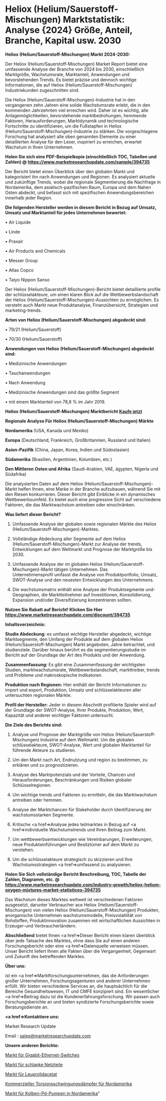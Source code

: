 # Heliox (Helium/Sauerstoff-Mischungen) Marktstatistik: Analyse {2024} Größe, Anteil, Branche, Kapital usw. 2030

<strong>Heliox (Helium/Sauerstoff-Mischungen) Markt 2024-2030:</strong>

Der Heliox (Helium/Sauerstoff-Mischungen) Market Report bietet eine umfassende Analyse der Branche von 2024 bis 2030, einschließlich Marktgröße, Wachstumsrate, Marktanteil, Anwendungen und bevorstehenden Trends. Es bietet präzise und dennoch wichtige Informationen, die auf Heliox (Helium/Sauerstoff-Mischungen) Industriekunden zugeschnitten sind.

Die Heliox (Helium/Sauerstoff-Mischungen)-Industrie hat in den vergangenen zehn Jahren eine solide Wachstumsrate erlebt, die in den kommenden Jahrzehnten viel erreichen wird. Daher ist es wichtig, alle Anlagemöglichkeiten, bevorstehende marktbedrohungen, hemmende Faktoren, Herausforderungen, Marktdynamik und technologische Fortschritte zu identifizieren, um die Fußstapfen in Heliox (Helium/Sauerstoff-Mischungen)-Industrie zu stärken. Die vorgeschlagene Forschung hat analysiert alle oben genannten Elemente zu einer detaillierten Analyse für den Leser, inspiriert zu erreichen, erwartet Wachstum in Ihren Unternehmen.

<strong>Holen Sie sich eine PDF-Beispielkopie (einschließlich TOC, Tabellen und Zahlen) @
</strong><strong><a href=https://www.marketresearchupdate.com/sample/394735><strong>https://www.marketresearchupdate.com/sample/394735</u></font></a></strong></strong>

Der Bericht bietet einen Überblick über den globalen Markt und kategorisiert ihn nach Anwendungen und Regionen. Es analysiert aktuelle und zukünftige Trends, wobei die regionale Segmentierung die Nachfrage in Nordamerika, dem asiatisch-pazifischen Raum, Europa und dem Nahen Osten abdeckt, und befasst sich mit spezifischen Anwendungsbereichen innerhalb jeder Region.

<strong>Die folgenden Hersteller werden in diesem Bericht in Bezug auf Umsatz, Umsatz und Marktanteil für jedes Unternehmen bewertet:</strong>

• Air Liquide

• Linde

• Praxair

• Air Products and Chemicals

• Messer Group

• Atlas Copco

• Taiyo Nippon Sanso

Der Heliox (Helium/Sauerstoff-Mischungen)-Bericht bietet detaillierte profile der schlüsselakteure, um einen klaren Blick auf die Wettbewerbslandschaft der Heliox (Helium/Sauerstoff-Mischungen)-Aussichten zu ermöglichen. Es versteht auch Markt neue Produktanalyse, Finanzübersicht, Strategien und marketing-trends.

<strong>Arten von Heliox (Helium/Sauerstoff-Mischungen) abgedeckt sind:</strong>

• 79/21 (Helium/Sauerstoff)

• 70/30 (Helium/Sauerstoff)

<strong>Anwendungen von Heliox (Helium/Sauerstoff-Mischungen) abgedeckt sind:</strong>

• Medizinische Anwendungen

• Tauchanwendungen

• Nach Anwendung

• Medizinische Anwendungen sind das größte Segment

• mit einem Marktanteil von 78,8 % im Jahr 2019.

<strong>Heliox (Helium/Sauerstoff-Mischungen) Marktbericht <a href=https://www.marketresearchupdate.com/buynow/394735>Kaufe jetzt</a></strong>

<strong>Regionale Analyse Für Heliox (Helium/Sauerstoff-Mischungen) Märkte</strong>

<strong>Nordamerika</strong> (USA, Kanada und Mexiko)

<strong>Europa</strong> (Deutschland, Frankreich, Großbritannien, Russland und Italien)

<strong>Asien-Pazifik</strong> (China, Japan, Korea, Indien und Südostasien)

<strong>Südamerika</strong> (Brasilien, Argentinien, Kolumbien, etc.)

<strong>Den Mittleren</strong> <strong>Osten und Afrika</strong> (Saudi-Arabien, VAE, ägypten, Nigeria und Südafrika)

Die analysierten Daten auf dem Heliox (Helium/Sauerstoff-Mischungen)-Markt helfen Ihnen, eine Marke in der Branche aufzubauen, während Sie mit den Riesen konkurrieren. Dieser Bericht gibt Einblicke in ein dynamisches Wettbewerbsumfeld. Es bietet auch eine progressive Sicht auf verschiedene Faktoren, die das Marktwachstum antreiben oder einschränken.

<strong>Was liefert dieser Bericht?</strong>

1. Umfassende Analyse der globalen sowie regionalen Märkte des Heliox (Helium/Sauerstoff-Mischungen)-Marktes.

2. Vollständige Abdeckung aller Segmente auf dem Heliox (Helium/Sauerstoff-Mischungen)-Markt zur Analyse der trends, Entwicklungen auf dem Weltmarkt und Prognose der Marktgröße bis 2030.

3. Umfassende Analyse der im globalen Heliox (Helium/Sauerstoff-Mischungen)-Markt tätigen Unternehmen. Das Unternehmensprofil umfasst die Analyse von Produktportfolio, Umsatz, SWOT-Analyse und den neuesten Entwicklungen des Unternehmens.

4. Die wachstumsmatrix enthält eine Analyse der Produktsegmente und-Geographien, die Marktteilnehmer auf Investitionen, Konsolidierung, Expansion und/oder Diversifizierung konzentrieren sollten.

<strong>Nutzen Sie Rabatt auf Bericht! Klicken Sie Hier
</strong><strong><a href=https://www.marketresearchupdate.com/discount/394735>https://www.marketresearchupdate.com/discount/394735</b></u></font></strong></a>

<strong>Inhaltsverzeichnis:</strong>

<strong>Studie Abdeckung:</strong> es umfasst wichtige Hersteller abgedeckt, wichtige Marktsegmente, den Umfang der Produkte auf dem globalen Heliox (Helium/Sauerstoff-Mischungen) Markt angeboten, Jahre betrachtet, und studienziele. Darüber hinaus berührt es die segmentierungsstudie im Bericht auf der Grundlage der Art des Produkts und der Anwendung.

<strong>Zusammenfassung:</strong> Es gibt eine Zusammenfassung der wichtigsten Studien, marktwachstumsrate, Wettbewerbslandschaft, markttreiber, trends und Probleme und makroskopische Indikatoren.

<strong>Produktion nach Regionen:</strong> Hier enthält der Bericht Informationen zu import und export, Produktion, Umsatz und schlüsselakteuren aller untersuchten regionalen Märkte.

<strong>Profil der Hersteller:</strong> Jeder in diesem Abschnitt profilierte Spieler wird auf der Grundlage der SWOT-Analyse, Ihrer Produkte, Produktion, Wert, Kapazität und anderer wichtiger Faktoren untersucht.

<strong>Die Ziele des Berichts sind:</strong>

1) Analyse und Prognose der Marktgröße von Heliox (Helium/Sauerstoff-Mischungen) Industrie auf dem Weltmarkt.
Um die globalen schlüsselakteure, SWOT-Analyse, Wert und globalen Marktanteil für führende Akteure zu studieren.

2) Um den Markt nach Art, Endnutzung und region zu bestimmen, zu erklären und zu prognostizieren.

3) Analyse des Marktpotenzials und der Vorteile, Chancen und Herausforderungen, Beschränkungen und Risiken globaler Schlüsselregionen.

4) Um wichtige trends und Faktoren zu ermitteln, die das Marktwachstum antreiben oder hemmen.

5) Analyse der Marktchancen für Stakeholder durch Identifizierung der wachstumsstarken Segmente.

6) Kritische <a href=>Analyse</a> jedes teilmarktes in Bezug auf <a href=>individuelle</a> Wachstumstrends und Ihren Beitrag zum Markt.

7) Um wettbewerbsentwicklungen wie Vereinbarungen, Erweiterungen, neue Produkteinführungen und Besitztümer auf dem Markt zu verstehen.

8) Um die schlüsselakteure strategisch zu skizzieren und Ihre Wachstumsstrategien <a href=>umfassend</a> zu analysieren.

<strong>Holen Sie Sich vollständige Bericht Beschreibung, TOC, Tabelle der Zahlen, Diagramm, etc. @ </strong><strong><a href=https://www.marketresearchupdate.com/industry-growth/heliox-helium-oxygen-mixtures-market-statistices-394735>https://www.marketresearchupdate.com/industry-growth/heliox-helium-oxygen-mixtures-market-statistices-394735</a></font></strong>

Das Wachstum dieses Marktes weltweit ist verschiedenen Faktoren ausgesetzt, darunter Verbraucher ace Heliox (Helium/Sauerstoff-Mischungen) von vielen Heliox (Helium/Sauerstoff-Mischungen) Produkten, anorganische Unternehmen wachstumsmodelle, Preisvolatilität von Rohstoffen, Produktinnovation zusammen mit wirtschaftlichen Aussichten in Erzeuger-und Verbraucherländern.

<strong>Abschließend</strong> bietet Ihnen <a href=>Dieser</a> Bericht einen klaren überblick über jede Tatsache des Marktes, ohne dass Sie auf einen anderen Forschungsbericht oder eine <a href=>Datenquelle</a> verweisen müssen. Unser Bericht liefert Ihnen alle Fakten über die Vergangenheit, Gegenwart und Zukunft des betreffenden Marktes.

<strong>Über uns:</strong>

 ist ein <a href=>Marktfors</a>chungsunternehmen, das die Anforderungen großer Unternehmen, Forschungsagenturen und anderer Unternehmen erfüllt. Wir bieten verschiedene Services an, die hauptsächlich für die Bereiche Gesundheitswesen, IT und CMFE konzipiert sind. Ein wesentlicher <a href=>Beitrag</a> dazu ist die Kundenerfahrungsforschung. Wir passen auch Forschungsberichte an und bieten syndizierte Forschungsberichte sowie Beratungsdienste an.

<strong><a href=>Kontaktiere uns:</a></strong>

Market Research Update

Email : sales@marketresearchupdate.com

<strong>Unsere anderen Berichte:</strong>

<a href=https://www.linkedin.com/pulse/gigabit-ethernet-switches-market-size-share-1f>Markt für Gigabit-Ethernet-Switches</a>

<a href=https://www.linkedin.com/pulse/slim-power-supply-unit-market-research-report>Markt für schlanke Netzteile</a>

<a href=https://www.linkedin.com/pulse/leuprolide-acetate-market-size-share-outlook-growth-prospects>Markt für Leuprolidacetat</a>

<a href=https://www.linkedin.com/pulse/north-america-torsional-vibration-damper-commercial>Kommerzieller Torsionsschwingungsdämpfer für Nordamerika</a>

<a href=https://www.linkedin.com/pulse/north-america-reciprocating-pd-pumps-market-size2023-2030>Markt für Kolben-Pd-Pumpen in Nordamerika</a>"
